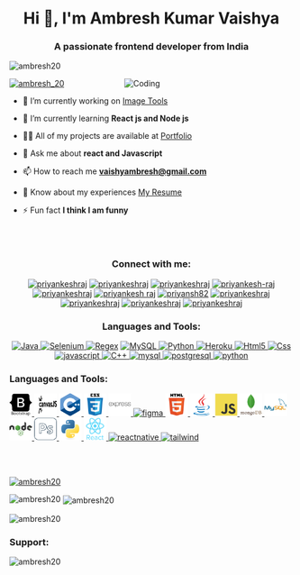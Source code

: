 <!-- **ambresh20/ambresh20** is a ✨ _special_ ✨ repository because its `README.md` (this file) appears on your GitHub profile
- 👯 I’m looking to collaborate on ...
- 😄 Pronouns: ...  -->


<h1 align="center">Hi 👋, I'm Ambresh Kumar Vaishya</h1>
<h3 align="center">A passionate frontend developer from India</h3>

<p align="left"> <img src="https://komarev.com/ghpvc/?username=ambresh20&label=Profile%20views&color=0e75b6&style=flat" alt="ambresh20" /> </p>

<img align="right" alt="Coding" width="300" src="https://user-images.githubusercontent.com/74038190/235224431-e8c8c12e-6826-47f1-89fb-2ddad83b3abf.gif">

<p align="left"> <a href="https://twitter.com/ambresh_20" target="blank"><img src="https://img.shields.io/twitter/follow/ambresh_20?logo=twitter&style=for-the-badge" alt="ambresh_20" /></a> </p>

- 🔭 I’m currently working on [Image Tools](imagestools.netlify.app/)

- 🌱 I’m currently learning **React js and Node js**

- 👨‍💻 All of my projects are available at [Portfolio](ambresh20.github.io/Portfolio/)

- 💬 Ask me about **react and Javascript**

- 📫 How to reach me **vaishyambresh@gmail.com**

- 📄 Know about my experiences [My Resume](https://drive.google.com/file/d/1CtLWM5ivE83WA-A8v2GuljB1T4z7bdx9/view)

- ⚡ Fun fact **I think I am funny**

  <br> <br>
<h3 align="center">Connect with me:</h3>
<p align="center">
<a href="https://codepen.io/ambresh20" target="blank"><img src="https://img.icons8.com/ios/150/000000/codepen.png" alt="priyankeshraj" height="40" width="40" /></a>
<a href="<a href="href="https://twitter.com/ambresh_20" " target="blank"><img src="https://img.icons8.com/color/144/000000/twitter.png" alt="priyankeshraj" height="40" width="40" /></a>
<a href="https://linkedin.com/in/ambresh-vaishya" target="blank"><img src="https://img.icons8.com/fluency/48/000000/linkedin.png" alt="priyankeshraj" height="40" width="40" /></a>
<a href="https://stackoverflow.com/users/19968165" target="blank"><img src="https://img.icons8.com/external-tal-revivo-shadow-tal-revivo/96/000000/external-stack-overflow-is-a-question-and-answer-site-for-professional-logo-shadow-tal-revivo.png" alt="priyankesh-raj" height="40" width="40" /></a>
<a href="https://kaggle.com/ambresh20" target="blank"><img src="https://img.icons8.com/windows/128/000000/kaggle.png" alt="priyankeshraj" height="40" width="40" /></a>
<a href="https://www.facebook.com/ambresh.vaishy.5/" target="blank"><img src="https://img.icons8.com/fluency/144/000000/facebook-new.png" alt="priyankesh raj" height="40" width="40" /></a>
<a href="https://instagram.com/_ambresh20" target="blank"><img src="https://img.icons8.com/fluency/144/000000/instagram-new.png" alt="priyansh82" height="40" width="40" /></a>
<a href="https://www.codechef.com/users/priyankeshraj" target="blank"><img src="https://img.icons8.com/color/144/000000/codechef.png" alt="priyankeshraj" height="40" width="40" /></a>
<a href="https://www.hackerrank.com/ambresh_vaishya" target="blank"><img src="https://img.icons8.com/external-tal-revivo-color-tal-revivo/96/000000/external-hackerrank-is-a-technology-company-that-focuses-on-competitive-programming-logo-color-tal-revivo.png" alt="priyankeshraj" height="40" width="40" /></a>
<a href="https://www.leetcode.com/ambresh20" target="blank"><img src="https://img.icons8.com/external-tal-revivo-color-tal-revivo/96/000000/external-level-up-your-coding-skills-and-quickly-land-a-job-logo-color-tal-revivo.png" alt="priyankeshraj" height="40" width="40" /></a>
<a href="https://auth.geeksforgeeks.org/user/ambresh20" target="blank"><img src="https://img.icons8.com/color/144/000000/GeeksforGeeks.png" alt="priyankeshraj" height="40" width="40" /></a>
</p>


<h3 align="center">Languages and Tools:</h3>
<p align="center"> 
  <a href="https://www.java.com/" target="_blank"><img src="https://img.icons8.com/color/144/000000/java-coffee-cup-logo--v1.png" alt="Java" width="50" height="50"/> </a> 
  <a href="https://www.selenium.dev/" target="_blank"><img src="https://img.icons8.com/office/160/000000/selenium-test-automation.png" alt="Selenium" width="50" height="50"/> </a> 
  <a href="https://docs.oracle.com/javase/7/docs/api/java/util/regex/Pattern.html" target="_blank"><img src="https://img.icons8.com/officel/80/000000/regex.png" alt="Regex" width="50" height="50"/></a>  
  <a href="https://www.mysql.com/" target="_blank"> <img src="https://img.icons8.com/external-flat-juicy-fish/60/000000/external-sql-coding-and-development-flat-flat-juicy-fish.png" alt="MySQL" width="50" height="50"/> </a> 
  <a href="https://www.python.org/" target="_blank"><img src="https://img.icons8.com/color/144/000000/python--v1.png" alt="Python" width="50" height="50"/> </a><a href="https://heroku.com" target="_blank"> <img src="https://img.icons8.com/color/144/000000/heroku.png" alt="Heroku" width="50" height="50"/> </a> 
  <a href="https://www.w3.org/html/" target="_blank"> <img src="https://img.icons8.com/color/144/000000/html-5--v1.png" alt="Html5" width="50" height="50"/> </a> 
  <a href="https://www.w3schools.com/css/" target="_blank"> <img src="https://img.icons8.com/color/150/000000/css3.png" alt="Css" width="50" height="50"/> </a> 
  <a href="https://developer.mozilla.org/en-US/docs/Web/JavaScript" target="_blank"> <img src="https://img.icons8.com/color/144/000000/javascript--v1.png" alt="javascript" width="50" height="50"/> </a> 
  <a href="https://www.cplusplus.com/doc/tutorial/" target="_blank"> <img src="https://img.icons8.com/color/144/000000/c-plus-plus-logo.png" alt="C++" width="50" height="50"/> </a> <a href="https://www.programiz.com/c-programming" target="_blank"> <img src="https://img.icons8.com/color/144/000000/c-programming.png" alt="mysql" width="50" height="50"/> </a> 
  <a href="https://www.postgresql.org" target="_blank"> <img src="https://img.icons8.com/color/144/000000/postgreesql.png" alt="postgresql" width="50" height="50"/> </a> 
  <a href="https://neo4j.com/" target="_blank"> <img src="https://img.icons8.com/external-tal-revivo-shadow-tal-revivo/96/000000/external-neo4j-a-graph-database-management-system-developed-logo-shadow-tal-revivo.png" alt="python" width="50" height="50"/> </a> </p>
  



<h3 align="left">Languages and Tools:</h3>
<p align="left"> <a href="https://getbootstrap.com" target="_blank" rel="noreferrer"> <img src="https://raw.githubusercontent.com/devicons/devicon/master/icons/bootstrap/bootstrap-plain-wordmark.svg" alt="bootstrap" width="40" height="40"/> </a> <a href="https://canvasjs.com" target="_blank" rel="noreferrer"> <img src="https://raw.githubusercontent.com/Hardik0307/Hardik0307/master/assets/canvasjs-charts.svg" alt="canvasjs" width="40" height="40"/> </a> <a href="https://www.w3schools.com/cpp/" target="_blank" rel="noreferrer"> <img src="https://raw.githubusercontent.com/devicons/devicon/master/icons/cplusplus/cplusplus-original.svg" alt="cplusplus" width="40" height="40"/> </a> <a href="https://www.w3schools.com/css/" target="_blank" rel="noreferrer"> <img src="https://raw.githubusercontent.com/devicons/devicon/master/icons/css3/css3-original-wordmark.svg" alt="css3" width="40" height="40"/> </a> <a href="https://expressjs.com" target="_blank" rel="noreferrer"> <img src="https://raw.githubusercontent.com/devicons/devicon/master/icons/express/express-original-wordmark.svg" alt="express" width="40" height="40"/> </a> <a href="https://www.figma.com/" target="_blank" rel="noreferrer"> <img src="https://www.vectorlogo.zone/logos/figma/figma-icon.svg" alt="figma" width="40" height="40"/> </a> <a href="https://www.w3.org/html/" target="_blank" rel="noreferrer"> <img src="https://raw.githubusercontent.com/devicons/devicon/master/icons/html5/html5-original-wordmark.svg" alt="html5" width="40" height="40"/> </a> <a href="https://www.java.com" target="_blank" rel="noreferrer"> <img src="https://raw.githubusercontent.com/devicons/devicon/master/icons/java/java-original.svg" alt="java" width="40" height="40"/> </a> <a href="https://developer.mozilla.org/en-US/docs/Web/JavaScript" target="_blank" rel="noreferrer"> <img src="https://raw.githubusercontent.com/devicons/devicon/master/icons/javascript/javascript-original.svg" alt="javascript" width="40" height="40"/> </a> <a href="https://www.mongodb.com/" target="_blank" rel="noreferrer"> <img src="https://raw.githubusercontent.com/devicons/devicon/master/icons/mongodb/mongodb-original-wordmark.svg" alt="mongodb" width="40" height="40"/> </a> <a href="https://www.mysql.com/" target="_blank" rel="noreferrer"> <img src="https://raw.githubusercontent.com/devicons/devicon/master/icons/mysql/mysql-original-wordmark.svg" alt="mysql" width="40" height="40"/> </a> <a href="https://nodejs.org" target="_blank" rel="noreferrer"> <img src="https://raw.githubusercontent.com/devicons/devicon/master/icons/nodejs/nodejs-original-wordmark.svg" alt="nodejs" width="40" height="40"/> </a> <a href="https://www.photoshop.com/en" target="_blank" rel="noreferrer"> <img src="https://raw.githubusercontent.com/devicons/devicon/master/icons/photoshop/photoshop-line.svg" alt="photoshop" width="40" height="40"/> </a> <a href="https://www.python.org" target="_blank" rel="noreferrer"> <img src="https://raw.githubusercontent.com/devicons/devicon/master/icons/python/python-original.svg" alt="python" width="40" height="40"/> </a> <a href="https://reactjs.org/" target="_blank" rel="noreferrer"> <img src="https://raw.githubusercontent.com/devicons/devicon/master/icons/react/react-original-wordmark.svg" alt="react" width="40" height="40"/> </a> <a href="https://reactnative.dev/" target="_blank" rel="noreferrer"> <img src="https://reactnative.dev/img/header_logo.svg" alt="reactnative" width="40" height="40"/> </a> <a href="https://tailwindcss.com/" target="_blank" rel="noreferrer"> <img src="https://www.vectorlogo.zone/logos/tailwindcss/tailwindcss-icon.svg" alt="tailwind" width="40" height="40"/> </a> </p>

<br> <br>
<p align="left"> <a href="https://github.com/ryo-ma/github-profile-trophy"><img src="https://github-profile-trophy.vercel.app/?username=ambresh20" alt="ambresh20" /></a> </p>


<p><img align="left" src="https://github-readme-stats.vercel.app/api/top-langs?username=ambresh20&show_icons=true&locale=en&layout=compact" alt="ambresh20" /></p>

<p>&nbsp;<img align="center" src="https://github-readme-stats.vercel.app/api?username=ambresh20&show_icons=true&locale=en" alt="ambresh20" /></p>

<p><img align="center" src="https://github-readme-streak-stats.herokuapp.com/?user=ambresh20&" alt="ambresh20" /></p> 





<h3 align="left">Support:</h3>
<p><a href="https://www.buymeacoffee.com/ambresh20"> <img align="left" src="https://cdn.buymeacoffee.com/buttons/v2/default-yellow.png" height="50" width="210" alt="ambresh20" /></a></p><br><br>
